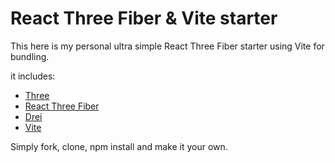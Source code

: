 # React Three Fiber & Vite starter

This here is my personal ultra simple React Three Fiber starter using Vite for bundling.

it includes:
- [Three](https://github.com/mrdoob/three.js/)
- [React Three Fiber](https://github.com/pmndrs/react-three-fiber)
- [Drei](https://github.com/pmndrs/drei)
- [Vite](https://github.com/vitejs/vite)

Simply fork, clone, npm install and make it your own.